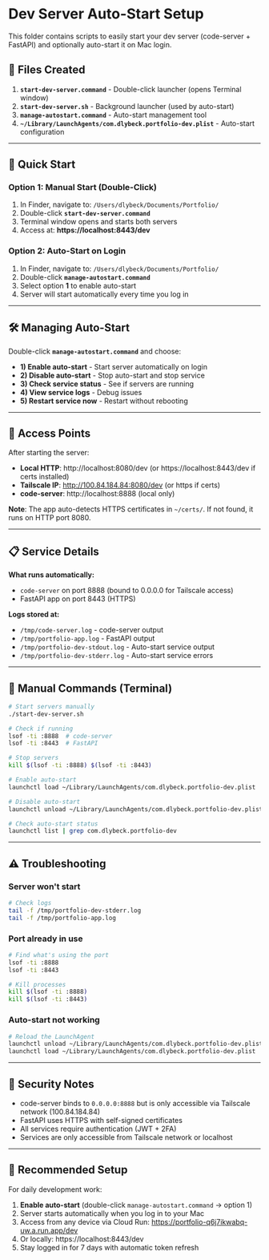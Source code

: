 # Dev Server Auto-Start Setup

This folder contains scripts to easily start your dev server (code-server + FastAPI) and optionally auto-start it on Mac login.

## 📁 Files Created

1. **`start-dev-server.command`** - Double-click launcher (opens Terminal window)
2. **`start-dev-server.sh`** - Background launcher (used by auto-start)
3. **`manage-autostart.command`** - Auto-start management tool
4. **`~/Library/LaunchAgents/com.dlybeck.portfolio-dev.plist`** - Auto-start configuration

---

## 🚀 Quick Start

### Option 1: Manual Start (Double-Click)

1. In Finder, navigate to: `/Users/dlybeck/Documents/Portfolio/`
2. Double-click **`start-dev-server.command`**
3. Terminal window opens and starts both servers
4. Access at: **https://localhost:8443/dev**

### Option 2: Auto-Start on Login

1. In Finder, navigate to: `/Users/dlybeck/Documents/Portfolio/`
2. Double-click **`manage-autostart.command`**
3. Select option **1** to enable auto-start
4. Server will start automatically every time you log in

---

## 🛠️ Managing Auto-Start

Double-click **`manage-autostart.command`** and choose:

- **1) Enable auto-start** - Start server automatically on login
- **2) Disable auto-start** - Stop auto-start and stop service
- **3) Check service status** - See if servers are running
- **4) View service logs** - Debug issues
- **5) Restart service now** - Restart without rebooting

---

## 📍 Access Points

After starting the server:

- **Local HTTP**: http://localhost:8080/dev (or https://localhost:8443/dev if certs installed)
- **Tailscale IP**: http://100.84.184.84:8080/dev (or https if certs)
- **code-server**: http://localhost:8888 (local only)

**Note**: The app auto-detects HTTPS certificates in `~/certs/`. If not found, it runs on HTTP port 8080.

---

## 📋 Service Details

**What runs automatically:**
- `code-server` on port 8888 (bound to 0.0.0.0 for Tailscale access)
- FastAPI app on port 8443 (HTTPS)

**Logs stored at:**
- `/tmp/code-server.log` - code-server output
- `/tmp/portfolio-app.log` - FastAPI output
- `/tmp/portfolio-dev-stdout.log` - Auto-start service output
- `/tmp/portfolio-dev-stderr.log` - Auto-start service errors

---

## 🔧 Manual Commands (Terminal)

```bash
# Start servers manually
./start-dev-server.sh

# Check if running
lsof -ti :8888  # code-server
lsof -ti :8443  # FastAPI

# Stop servers
kill $(lsof -ti :8888) $(lsof -ti :8443)

# Enable auto-start
launchctl load ~/Library/LaunchAgents/com.dlybeck.portfolio-dev.plist

# Disable auto-start
launchctl unload ~/Library/LaunchAgents/com.dlybeck.portfolio-dev.plist

# Check auto-start status
launchctl list | grep com.dlybeck.portfolio-dev
```

---

## ⚠️ Troubleshooting

### Server won't start
```bash
# Check logs
tail -f /tmp/portfolio-dev-stderr.log
tail -f /tmp/portfolio-app.log
```

### Port already in use
```bash
# Find what's using the port
lsof -ti :8888
lsof -ti :8443

# Kill processes
kill $(lsof -ti :8888)
kill $(lsof -ti :8443)
```

### Auto-start not working
```bash
# Reload the LaunchAgent
launchctl unload ~/Library/LaunchAgents/com.dlybeck.portfolio-dev.plist
launchctl load ~/Library/LaunchAgents/com.dlybeck.portfolio-dev.plist
```

---

## 🔐 Security Notes

- code-server binds to `0.0.0.0:8888` but is only accessible via Tailscale network (100.84.184.84)
- FastAPI uses HTTPS with self-signed certificates
- All services require authentication (JWT + 2FA)
- Services are only accessible from Tailscale network or localhost

---

## 🎯 Recommended Setup

For daily development work:

1. **Enable auto-start** (double-click `manage-autostart.command` → option 1)
2. Server starts automatically when you log in to your Mac
3. Access from any device via Cloud Run: https://portfolio-q6j7ikwabq-uw.a.run.app/dev
4. Or locally: https://localhost:8443/dev
5. Stay logged in for 7 days with automatic token refresh
